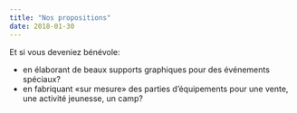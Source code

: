 ```yaml
---
title: "Nos propositions"
date: 2018-01-30
---
```


Et si vous deveniez bénévole:

- en élaborant de beaux supports graphiques pour des événements spéciaux?
- en fabriquant «sur mesure» des parties d’équipements pour une vente, une activité jeunesse, un camp?
